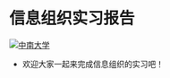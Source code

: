# 信息组织实习报告
[![中南大学](https://img.shields.io/badge/%E4%B8%AD%E5%8D%97%E5%A4%A7%E5%AD%A6-%E7%94%9F%E7%89%A9%E4%BF%A1%E6%81%AF%E5%AD%A61801-brightgreen)](https://dmi.csu.edu.cn/index.htm)

* 欢迎大家一起来完成信息组织的实习吧！
